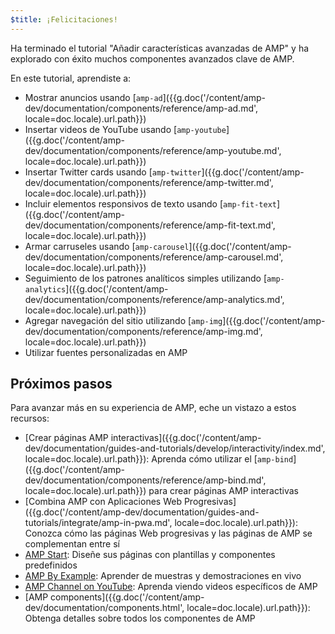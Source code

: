 ```yaml
---
$title: ¡Felicitaciones!
---
```


Ha terminado el tutorial "Añadir características avanzadas de AMP" y ha explorado con éxito muchos componentes avanzados clave de AMP.

En este tutorial, aprendiste a:

- Mostrar anuncios usando [`amp-ad`]({{g.doc('/content/amp-dev/documentation/components/reference/amp-ad.md', locale=doc.locale).url.path}})
- Insertar videos de YouTube usando [`amp-youtube`]({{g.doc('/content/amp-dev/documentation/components/reference/amp-youtube.md', locale=doc.locale).url.path}})
- Insertar Twitter cards usando [`amp-twitter`]({{g.doc('/content/amp-dev/documentation/components/reference/amp-twitter.md', locale=doc.locale).url.path}})
- Incluir elementos responsivos de texto usando [`amp-fit-text`]({{g.doc('/content/amp-dev/documentation/components/reference/amp-fit-text.md', locale=doc.locale).url.path}})
- Armar carruseles usando [`amp-carousel`]({{g.doc('/content/amp-dev/documentation/components/reference/amp-carousel.md', locale=doc.locale).url.path}})
- Seguimiento de los patrones analíticos simples utilizando [`amp-analytics`]({{g.doc('/content/amp-dev/documentation/components/reference/amp-analytics.md', locale=doc.locale).url.path}})
- Agregar navegación del sitio utilizando [`amp-img`]({{g.doc('/content/amp-dev/documentation/components/reference/amp-img.md', locale=doc.locale).url.path}})
- Utilizar fuentes personalizadas en AMP

## Próximos pasos

Para avanzar más en su experiencia de AMP, eche un vistazo a estos recursos:

- [Crear páginas AMP interactivas]({{g.doc('/content/amp-dev/documentation/guides-and-tutorials/develop/interactivity/index.md', locale=doc.locale).url.path}}): Aprenda cómo utilizar el [`amp-bind`]({{g.doc('/content/amp-dev/documentation/components/reference/amp-bind.md', locale=doc.locale).url.path}}) para crear páginas AMP interactivas
- [Combina AMP con Aplicaciones Web Progresivas]({{g.doc('/content/amp-dev/documentation/guides-and-tutorials/integrate/amp-in-pwa.md', locale=doc.locale).url.path}}): Conozca cómo las páginas Web progresivas y las páginas de AMP se complementan entre sí
- [AMP Start](https://www.ampstart.com/): Diseñe sus páginas con plantillas y componentes predefinidos
- [AMP By Example](https://ampbyexample.com/): Aprender de muestras y demostraciones en vivo
- [AMP Channel on YouTube](https://www.youtube.com/channel/UCXPBsjgKKG2HqsKBhWA4uQw): Aprenda viendo videos específicos de AMP
- [AMP components]({{g.doc('/content/amp-dev/documentation/components.html', locale=doc.locale).url.path}}): Obtenga detalles sobre todos los componentes de AMP
